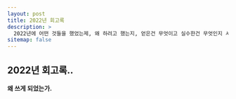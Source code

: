```yaml
---
layout: post
title: 2022년 회고록 
description: >
  2022년에 어떤 것들을 했었는제, 왜 하려고 했는지, 얻은건 무엇이고 실수한건 무엇인지 서술해보려고 합니다.
sitemap: false
---
```


## 2022년 회고록..  

**왜 쓰게 되었는가.**

